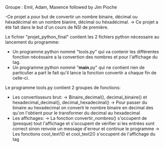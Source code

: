 Groupe : Emil, Adam, Maxence
followed by Jim Pioche

-Ce projet a pour but de convertir un nombre binaire, décimal ou héxadécimal en un nombre bianire, décimal ou héxadécimal.
 -> Ce projet a été fait dans le but d'un cours de NSI de première.
 
Le fichier "projet_python_final" contient les 2 fichiers python nécessaire au lancement du programme:
  - Un programme python nommé "tools.py" qui va contenir les différentes fonction nécéssaire a la convertion des nombres et pour l'affichage du tag.
  - Un programme python nommé "__main__.py" qui ne contient rien de particulier a part le fait qu'il lance la fonction convertir a chaque fin de celle-ci.

Le programme tools.py contient 2 groupes de fonctions:
 - Les convertisseurs brut:
   -> Binaire_decimal(), decimal_binaire() et hexadecimal_decimal(), decimal_hexadecimal()
   -> Pour passer du binaire au hexadecimal on converti le nombre binaire en decimal des qu'on l'obtient pour le transformer du decimal au hexadecimal
 - Les affichages:
   -> La fonction convertir_nombres() s'occupent de (presque) tout l'affichage et s'occupent de vérifier si les entrées sont correct sinon renvoie un message d'erreur et continue le programme
   -> Les fonctions cool_text1() et cool_text2() s'occupent de l'affichage du tag

